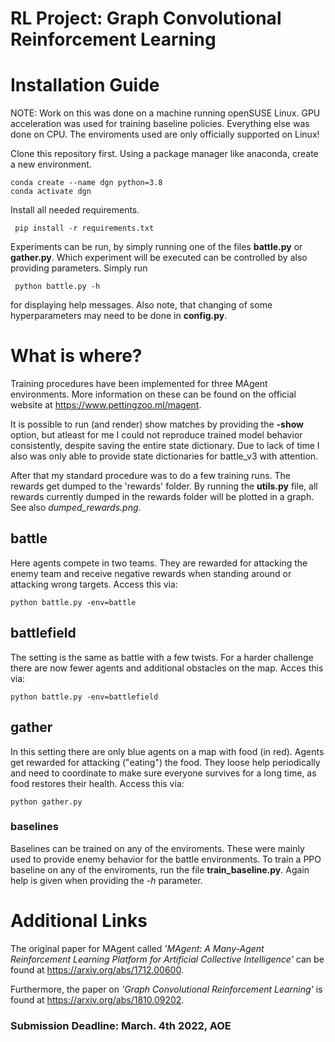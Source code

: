 # RL Project: Graph Convolutional Reinforcement Learning

# Installation Guide
NOTE: Work on this was done on a machine running openSUSE Linux. GPU acceleration was used for training baseline policies. Everything else was done on CPU. The enviroments used are only officially supported on Linux! 

Clone this repository first. Using a package manager like anaconda, create a new environment.
```
conda create --name dgn python=3.8
conda activate dgn
```
Install all needed requirements.
```
 pip install -r requirements.txt
```


Experiments can be run, by simply running one of the files **battle.py** or **gather.py**. Which experiment will be executed can be controlled by also providing parameters. Simply run 
```
 python battle.py -h 
```
for displaying help messages. Also note, that changing of some hyperparameters may need to be done in **config.py**.


# What is where?

Training procedures have been implemented for three MAgent environments. More information on these can be found on the official website at https://www.pettingzoo.ml/magent.

It is possible to run (and render) show matches by providing the **-show** option, but atleast for me I could not reproduce trained model behavior consistently, despite saving the entire state dictionary. Due to lack of time I also was only able to provide state dictionaries for battle_v3 with attention.


After that my standard procedure was to do a few training runs. The rewards get dumped to the 'rewards' folder. By running the **utils.py** file, all rewards currently dumped in the rewards folder will be plotted in a graph. See also *dumped_rewards.png*.
## battle

Here agents compete in two teams. They are rewarded for attacking the enemy team and receive negative rewards when standing around or attacking wrong targets. Access this via:

```
python battle.py -env=battle
```

## battlefield

The setting is the same as battle with a few twists. For a harder challenge there are now fewer agents and additional obstacles on the map. Acces this via:
```
python battle.py -env=battlefield
```

## gather

In this setting there are only blue agents on a map with food (in red). Agents get rewarded for attacking ("eating") the food. They loose help periodically and need to coordinate to make sure everyone survives for a long time, as food restores their health. Access this via:
```
python gather.py
```

### baselines

Baselines can be trained on any of the enviroments. These were mainly used to provide enemy behavior for the battle environments. To train a PPO baseline on any of the enviroments, run the file **train_baseline.py**. Again help is given when providing the *-h* parameter.

# Additional Links

The original paper for MAgent called *'MAgent: A Many-Agent Reinforcement Learning Platform for Artificial Collective Intelligence'* can be found at https://arxiv.org/abs/1712.00600.


Furthermore, the paper on *'Graph Convolutional Reinforcement Learning'* is found at https://arxiv.org/abs/1810.09202.





### Submission Deadline: March. 4th 2022, AOE


